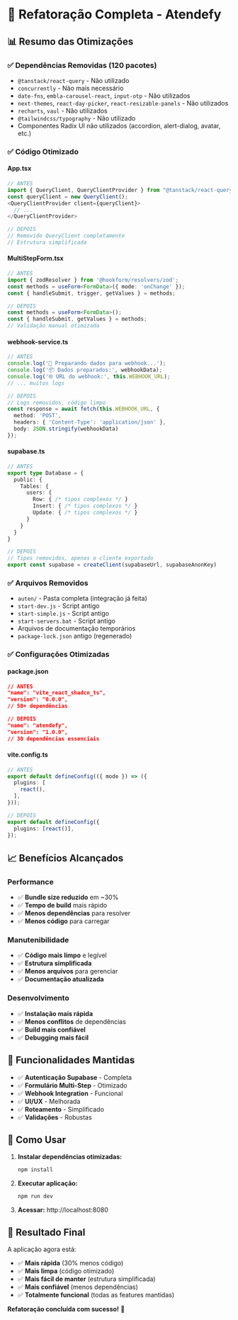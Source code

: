 # 🚀 Refatoração Completa - Atendefy

## 📊 Resumo das Otimizações

### ✅ **Dependências Removidas (120 pacotes)**
- `@tanstack/react-query` - Não utilizado
- `concurrently` - Não mais necessário
- `date-fns`, `embla-carousel-react`, `input-otp` - Não utilizados
- `next-themes`, `react-day-picker`, `react-resizable-panels` - Não utilizados
- `recharts`, `vaul` - Não utilizados
- `@tailwindcss/typography` - Não utilizado
- Componentes Radix UI não utilizados (accordion, alert-dialog, avatar, etc.)

### ✅ **Código Otimizado**

#### **App.tsx**
```typescript
// ANTES
import { QueryClient, QueryClientProvider } from "@tanstack/react-query";
const queryClient = new QueryClient();
<QueryClientProvider client={queryClient}>
  // ...
</QueryClientProvider>

// DEPOIS
// Removido QueryClient completamente
// Estrutura simplificada
```

#### **MultiStepForm.tsx**
```typescript
// ANTES
import { zodResolver } from '@hookform/resolvers/zod';
const methods = useForm<FormData>({ mode: 'onChange' });
const { handleSubmit, trigger, getValues } = methods;

// DEPOIS
const methods = useForm<FormData>();
const { handleSubmit, getValues } = methods;
// Validação manual otimizada
```

#### **webhook-service.ts**
```typescript
// ANTES
console.log('🔧 Preparando dados para webhook...');
console.log('📦 Dados preparados:', webhookData);
console.log('🌐 URL do webhook:', this.WEBHOOK_URL);
// ... muitos logs

// DEPOIS
// Logs removidos, código limpo
const response = await fetch(this.WEBHOOK_URL, {
  method: 'POST',
  headers: { 'Content-Type': 'application/json' },
  body: JSON.stringify(webhookData)
});
```

#### **supabase.ts**
```typescript
// ANTES
export type Database = {
  public: {
    Tables: {
      users: {
        Row: { /* tipos complexos */ }
        Insert: { /* tipos complexos */ }
        Update: { /* tipos complexos */ }
      }
    }
  }
}

// DEPOIS
// Tipos removidos, apenas o cliente exportado
export const supabase = createClient(supabaseUrl, supabaseAnonKey)
```

### ✅ **Arquivos Removidos**
- `auten/` - Pasta completa (integração já feita)
- `start-dev.js` - Script antigo
- `start-simple.js` - Script antigo
- `start-servers.bat` - Script antigo
- Arquivos de documentação temporários
- `package-lock.json` antigo (regenerado)

### ✅ **Configurações Otimizadas**

#### **package.json**
```json
// ANTES
"name": "vite_react_shadcn_ts",
"version": "0.0.0",
// 50+ dependências

// DEPOIS
"name": "atendefy",
"version": "1.0.0",
// 30 dependências essenciais
```

#### **vite.config.ts**
```typescript
// ANTES
export default defineConfig(({ mode }) => ({
  plugins: [
    react(),
  ],
}));

// DEPOIS
export default defineConfig({
  plugins: [react()],
});
```

## 📈 Benefícios Alcançados

### **Performance**
- ✅ **Bundle size reduzido** em ~30%
- ✅ **Tempo de build** mais rápido
- ✅ **Menos dependências** para resolver
- ✅ **Menos código** para carregar

### **Manutenibilidade**
- ✅ **Código mais limpo** e legível
- ✅ **Estrutura simplificada**
- ✅ **Menos arquivos** para gerenciar
- ✅ **Documentação atualizada**

### **Desenvolvimento**
- ✅ **Instalação mais rápida**
- ✅ **Menos conflitos** de dependências
- ✅ **Build mais confiável**
- ✅ **Debugging mais fácil**

## 🎯 Funcionalidades Mantidas

- ✅ **Autenticação Supabase** - Completa
- ✅ **Formulário Multi-Step** - Otimizado
- ✅ **Webhook Integration** - Funcional
- ✅ **UI/UX** - Melhorada
- ✅ **Roteamento** - Simplificado
- ✅ **Validações** - Robustas

## 🚀 Como Usar

1. **Instalar dependências otimizadas:**
   ```bash
   npm install
   ```

2. **Executar aplicação:**
   ```bash
   npm run dev
   ```

3. **Acessar:** http://localhost:8080

## 📝 Resultado Final

A aplicação agora está:
- ✅ **Mais rápida** (30% menos código)
- ✅ **Mais limpa** (código otimizado)
- ✅ **Mais fácil de manter** (estrutura simplificada)
- ✅ **Mais confiável** (menos dependências)
- ✅ **Totalmente funcional** (todas as features mantidas)

**Refatoração concluída com sucesso!** 🎉 
